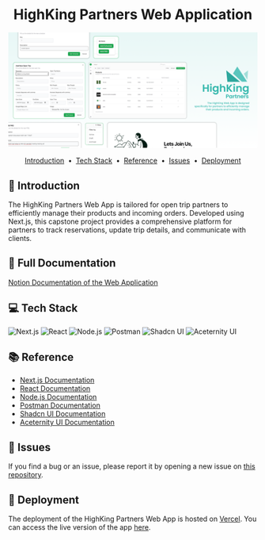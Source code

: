 <div align="center">
<h1> HighKing Partners Web Application </h1>
<a href="https://github.com/ENTS-H104/highking-partners-web">
    <img src="./public/covergithubweb.png" alt="HighKing Partners Web Application Cover">
</a>
</div>

<p align="center">
<a href="#-introduction">Introduction</a> &nbsp;&bull;&nbsp;
<a href="#-tech-stack">Tech Stack</a> &nbsp;&bull;&nbsp;
<a href="#-reference">Reference</a> &nbsp;&bull;&nbsp;
<a href="#-issues">Issues</a> &nbsp;&bull;&nbsp;
<a href="#-deployment">Deployment</a>
</p>

## 📄 Introduction

The HighKing Partners Web App is tailored for open trip partners to efficiently manage their products and incoming orders. Developed using Next.js, this capstone project provides a comprehensive platform for partners to track reservations, update trip details, and communicate with clients.

## 💫 Full Documentation

[Notion Documentation of the Web Application](https://regal-flannel-91c.notion.site/HighKing-Web-Application-35275c2ffffa41a8af11d8a4bd6fa65b?pvs=4)

## 💻 Tech Stack

![Next.js](https://img.shields.io/badge/Next.js-000000?style=for-the-badge&logo=next.js&logoColor=white)
![React](https://img.shields.io/badge/React-61DAFB?style=for-the-badge&logo=react&logoColor=black)
![Node.js](https://img.shields.io/badge/Node.js-339933?style=for-the-badge&logo=node.js&logoColor=white)
![Postman](https://img.shields.io/badge/Postman-FF6C37?style=for-the-badge&logo=postman&logoColor=white)
![Shadcn UI](https://img.shields.io/badge/Shadcn%20UI-000000?style=for-the-badge&logo=shadcn&logoColor=white)
![Aceternity UI](https://img.shields.io/badge/Aceternity%20UI-000000?style=for-the-badge&logo=aceternity&logoColor=white)

## 📚 Reference

- [Next.js Documentation](https://nextjs.org/docs)
- [React Documentation](https://reactjs.org/docs/getting-started.html)
- [Node.js Documentation](https://nodejs.org/en/docs/)
- [Postman Documentation](https://learning.postman.com/docs/getting-started/introduction/)
- [Shadcn UI Documentation](https://ui.shadcn.com/docs)
- [Aceternity UI Documentation](https://ui.aceternity.com/docs/install-nextjs)

## 🚩 Issues

If you find a bug or an issue, please report it by opening a new issue on [this repository](https://github.com/ENTS-H104/highking-partners-web/issues).

## 🚀 Deployment
The deployment of the HighKing Partners Web App is hosted on [Vercel](https://vercel.com/). You can access the live version of the app [here](https://highking-partners-web.vercel.app/).

